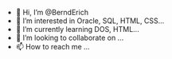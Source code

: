 - 👋 Hi, I’m @BerndErich
- 👀 I’m interested in Oracle, SQL, HTML, CSS...
- 🌱 I’m currently learning DOS, HTML...
- 💞️ I’m looking to collaborate on ...
- 📫 How to reach me ...

<!---
BerndErich/BerndErich is a ✨ IT-Senior ✨ repository because its `README.md` (this file) appears on your GitHub profile.
You can click the Preview link to take a look at your changes.
--->
